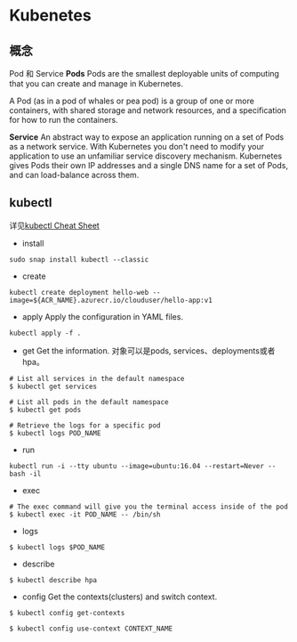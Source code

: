 # Kubenetes
## 概念
Pod 和 Service
**Pods**
Pods are the smallest deployable units of computing that you can create and manage in Kubernetes.

A Pod (as in a pod of whales or pea pod) is a group of one or more containers, with shared storage and network resources, and a specification for how to run the containers.

**Service**
An abstract way to expose an application running on a set of Pods as a network service.
With Kubernetes you don't need to modify your application to use an unfamiliar service discovery mechanism. Kubernetes gives Pods their own IP addresses and a single DNS name for a set of Pods, and can load-balance across them.

## kubectl
详见[kubectl Cheat Sheet](https://kubernetes.io/docs/reference/kubectl/cheatsheet/)
+ install
```
sudo snap install kubectl --classic
```

+ create
```
kubectl create deployment hello-web --image=${ACR_NAME}.azurecr.io/clouduser/hello-app:v1
```
+ apply
Apply the configuration in YAML files.
```
kubectl apply -f .
```

+ get
Get the information. 对象可以是pods, services、deployments或者hpa。
```
# List all services in the default namespace
$ kubectl get services

# List all pods in the default namespace
$ kubectl get pods

# Retrieve the logs for a specific pod
$ kubectl logs POD_NAME
```

+ run
```
kubectl run -i --tty ubuntu --image=ubuntu:16.04 --restart=Never -- bash -il
```

+ exec
```
# The exec command will give you the terminal access inside of the pod
$ kubectl exec -it POD_NAME -- /bin/sh
```

+ logs
```
$ kubectl logs $POD_NAME
```

+ describe
```
$ kubectl describe hpa
```

+ config
Get the contexts(clusters) and switch context.
```
$ kubectl config get-contexts

$ kubectl config use-context CONTEXT_NAME
```